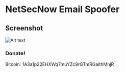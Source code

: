 # NetSecNow Email Spoofer



## Screenshot
![Alt text](https://image.ibb.co/nzN3Le/firefox_2018_08_05_09_29_05.png "EMAIL SPOOFER")



### Donate! 
Bitcoin: 1A3a1p22EHXWq7muYZc9rGTmRGaithMnjR
